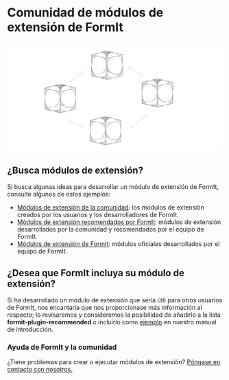 # Comunidad de módulos de extensión de FormIt

![](../../.gitbook/assets/C21.PNG)

## ¿Busca módulos de extensión?

Si busca algunas ideas para desarrollar un módulo de extensión de FormIt, consulte algunos de estos ejemplos:

* [Módulos de extensión de la comunidad](https://github.com/topics/formit-plugin): los módulos de extensión creados por los usuarios y los desarrolladores de FormIt.
* [Módulos de extensión recomendados por FormIt](https://github.com/search?q=org%3AFormIt3D+formit-plugin-recommended): módulos de extensión desarrollados por la comunidad y recomendados por el equipo de FormIt.
* [Módulos de extensión de FormIt](https://github.com/FormIt3D): módulos oficiales desarrollados por el equipo de FormIt.

## ¿Desea que FormIt incluya su módulo de extensión?

Si ha desarrollado un módulo de extensión que sería útil para otros usuarios de FormIt, nos encantaría que nos proporcionase más información al respecto; lo revisaremos y consideremos la posibilidad de añadirlo a la lista **formit-plugin-recommended** o incluirlo como [ejemplo](./) en nuestro manual de introducción.&#x20;



### Ayuda de FormIt y la comunidad

¿Tiene problemas para crear o ejecutar módulos de extensión? [Póngase en contacto con nosotros.](https://forums.autodesk.com/t5/formit-forum/bd-p/142?profile.language=es)
